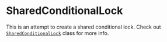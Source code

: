 # SharedConditionalLock

This is an attempt to create a shared conditional lock. Check out [`SharedConditionalLock`](https://github.com/Jalalx/SharedConditionalLock/blob/73cbc59be921ce07e4347eafd2b222f2a871ab63/SharedLockApp/Program.cs#L123:L171) class for more info.
